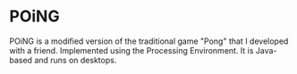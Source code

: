 # POiNG
POiNG is a modified version of the traditional game "Pong" that I developed with a friend. Implemented using the Processing Environment. It is Java-based and runs on desktops.
